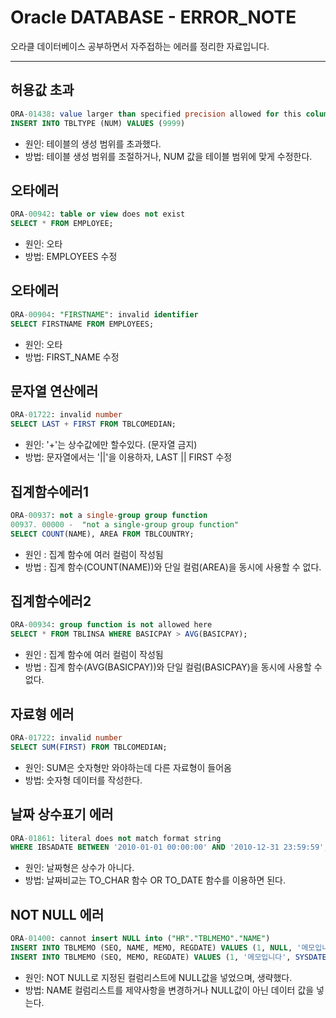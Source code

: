 # Oracle DATABASE - ERROR_NOTE
오라클 데이터베이스 공부하면서 자주접하는 에러를 정리한 자료입니다.
___

## 허용값 초과
```SQL
ORA-01438: value larger than specified precision allowed for this column      
INSERT INTO TBLTYPE (NUM) VALUES (9999)
```
- 원인: 테이블의 생성 범위를 초과했다.
- 방법: 테이블 생성 범위를 조절하거나, NUM 값을 테이블 범위에 맞게 수정한다.   

## 오타에러 
```SQL
ORA-00942: table or view does not exist        
SELECT * FROM EMPLOYEE;
```
- 원인: 오타
- 방법: EMPLOYEES 수정    

## 오타에러
```SQL
ORA-00904: "FIRSTNAME": invalid identifier       
SELECT FIRSTNAME FROM EMPLOYEES;
```
- 원인: 오타
- 방법: FIRST_NAME 수정

## 문자열 연산에러    
```SQL
ORA-01722: invalid number     
SELECT LAST + FIRST FROM TBLCOMEDIAN;
```
- 원인: '+'는 상수값에만 할수있다. (문자열 금지)  
- 방법: 문자열에서는 '||'을 이용하자,  LAST || FIRST 수정  

## 집계함수에러1
```SQL
ORA-00937: not a single-group group function    
00937. 00000 -  "not a single-group group function"           
SELECT COUNT(NAME), AREA FROM TBLCOUNTRY;
```
- 원인 : 집계 함수에 여러 컬럼이 작성됨
- 방법 : 집계 함수(COUNT(NAME))와 단일 컬럼(AREA)을 동시에 사용할 수 없다.    

## 집계함수에러2
```SQL
ORA-00934: group function is not allowed here      
SELECT * FROM TBLINSA WHERE BASICPAY > AVG(BASICPAY);      
```
- 원인 : 집계 함수에 여러 컬럼이 작성됨
- 방법 : 집계 함수(AVG(BASICPAY))와 단일 컬럼(BASICPAY)을 동시에 사용할 수 없다.       
      
## 자료형 에러
```SQL
ORA-01722: invalid number    
SELECT SUM(FIRST) FROM TBLCOMEDIAN;         
```
- 원인: SUM은 숫자형만 와야하는데 다른 자료형이 들어옴         
- 방법: 숫자형 데이터를 작성한다.

## 날짜 상수표기 에러
```SQL
ORA-01861: literal does not match format string
WHERE IBSADATE BETWEEN '2010-01-01 00:00:00' AND '2010-12-31 23:59:59';
```
- 원인: 날짜형은 상수가 아니다.
- 방법: 날짜비교는 TO_CHAR 함수 OR TO_DATE 함수를 이용하면 된다.

## NOT NULL 에러
```SQL
ORA-01400: cannot insert NULL into ("HR"."TBLMEMO"."NAME")
INSERT INTO TBLMEMO (SEQ, NAME, MEMO, REGDATE) VALUES (1, NULL, '메모입니다', SYSDATE);
INSERT INTO TBLMEMO (SEQ, MEMO, REGDATE) VALUES (1, '메모입니다', SYSDATE);
```
- 원인: NOT NULL로 지정된 컬럼리스트에 NULL값을 넣었으며, 생략했다.
- 방법: NAME 컬럼리스트를 제약사항을 변경하거나 NULL값이 아닌 데이터 값을 넣는다.

